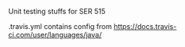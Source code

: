 Unit testing stuffs for SER 515

.travis.yml contains config from https://docs.travis-ci.com/user/languages/java/
